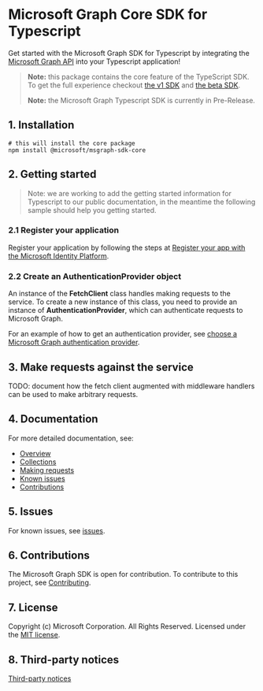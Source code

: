 # Microsoft Graph Core SDK for Typescript

Get started with the Microsoft Graph SDK for Typescript by integrating the [Microsoft Graph API](https://docs.microsoft.com/graph/overview) into your Typescript application!

> **Note:** this package contains the core feature of the TypeScript SDK. To get the full experience checkout [the v1 SDK](https://github.com/microsoftgraph/msgraph-sdk-typescript) and [the beta SDK](https://github.com/microsoftgraph/msgraph-beta-sdk-typescript).
>
> **Note:** the Microsoft Graph Typescript SDK is currently in Pre-Release.

## 1. Installation

```shell
# this will install the core package
npm install @microsoft/msgraph-sdk-core
```

## 2. Getting started

> Note: we are working to add the getting started information for Typescript to our public documentation, in the meantime the following sample should help you getting started.

### 2.1 Register your application

Register your application by following the steps at [Register your app with the Microsoft Identity Platform](https://docs.microsoft.com/graph/auth-register-app-v2).

### 2.2 Create an AuthenticationProvider object

An instance of the **FetchClient** class handles making requests to the service. To create a new instance of this class, you need to provide an instance of **AuthenticationProvider**, which can authenticate requests to Microsoft Graph.

For an example of how to get an authentication provider, see [choose a Microsoft Graph authentication provider](https://docs.microsoft.com/graph/sdks/choose-authentication-providers?tabs=typescript).

## 3. Make requests against the service

TODO: document how the fetch client augmented with middleware handlers can be used to make arbitrary requests.

## 4. Documentation

For more detailed documentation, see:

* [Overview](https://docs.microsoft.com/graph/overview)
* [Collections](https://docs.microsoft.com/graph/sdks/paging)
* [Making requests](https://docs.microsoft.com/graph/sdks/create-requests)
* [Known issues](https://github.com/MicrosoftGraph/msgraph-sdk-typescript/issues)
* [Contributions](https://github.com/microsoftgraph/msgraph-sdk-typescript/blob/main/CONTRIBUTING.md)

## 5. Issues

For known issues, see [issues](https://github.com/MicrosoftGraph/msgraph-sdk-typescript/issues).

## 6. Contributions

The Microsoft Graph SDK is open for contribution. To contribute to this project, see [Contributing](https://github.com/microsoftgraph/msgraph-sdk-typescript/blob/main/CONTRIBUTING.md).

## 7. License

Copyright (c) Microsoft Corporation. All Rights Reserved. Licensed under the [MIT license](LICENSE).

## 8. Third-party notices

[Third-party notices](THIRD%20PARTY%20NOTICES)
